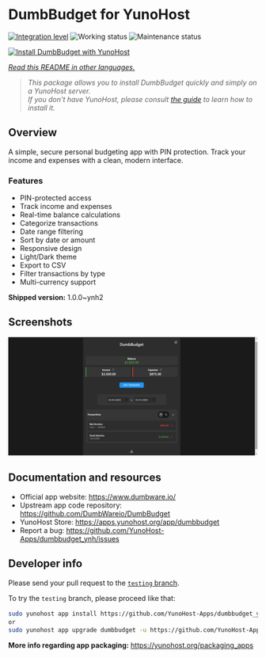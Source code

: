 <!--
N.B.: This README was automatically generated by <https://github.com/YunoHost/apps/tree/master/tools/readme_generator>
It shall NOT be edited by hand.
-->

# DumbBudget for YunoHost

[![Integration level](https://apps.yunohost.org/badge/integration/dumbbudget)](https://ci-apps.yunohost.org/ci/apps/dumbbudget/)
![Working status](https://apps.yunohost.org/badge/state/dumbbudget)
![Maintenance status](https://apps.yunohost.org/badge/maintained/dumbbudget)

[![Install DumbBudget with YunoHost](https://install-app.yunohost.org/install-with-yunohost.svg)](https://install-app.yunohost.org/?app=dumbbudget)

*[Read this README in other languages.](./ALL_README.md)*

> *This package allows you to install DumbBudget quickly and simply on a YunoHost server.*  
> *If you don't have YunoHost, please consult [the guide](https://yunohost.org/install) to learn how to install it.*

## Overview

A simple, secure personal budgeting app with PIN protection. Track your income and expenses with a clean, modern interface.

### Features

- PIN-protected access
- Track income and expenses
- Real-time balance calculations
- Categorize transactions
- Date range filtering
- Sort by date or amount
- Responsive design
- Light/Dark theme
- Export to CSV
- Filter transactions by type
- Multi-currency support


**Shipped version:** 1.0.0~ynh2

## Screenshots

![Screenshot of DumbBudget](./doc/screenshots/screenshot.png)

## Documentation and resources

- Official app website: <https://www.dumbware.io/>
- Upstream app code repository: <https://github.com/DumbWareio/DumbBudget>
- YunoHost Store: <https://apps.yunohost.org/app/dumbbudget>
- Report a bug: <https://github.com/YunoHost-Apps/dumbbudget_ynh/issues>

## Developer info

Please send your pull request to the [`testing` branch](https://github.com/YunoHost-Apps/dumbbudget_ynh/tree/testing).

To try the `testing` branch, please proceed like that:

```bash
sudo yunohost app install https://github.com/YunoHost-Apps/dumbbudget_ynh/tree/testing --debug
or
sudo yunohost app upgrade dumbbudget -u https://github.com/YunoHost-Apps/dumbbudget_ynh/tree/testing --debug
```

**More info regarding app packaging:** <https://yunohost.org/packaging_apps>

